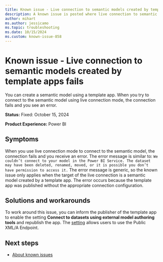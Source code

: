 ```yaml
---
title: Known issue - Live connection to semantic models created by template apps fails
description: A known issue is posted where live connection to semantic models created by template apps fails.
author: mihart
ms.author: jessicamo
ms.topic: troubleshooting  
ms.date: 10/15/2024
ms.custom: known-issue-858
---
```


# Known issue - Live connection to semantic models created by template apps fails

You can create a semantic model using a template app. When you try to connect to the semantic model using live connection mode, the connection fails and you see an error.

**Status:** Fixed: October 15, 2024

**Product Experience:** Power BI

## Symptoms

When you use live connection mode to connect to the semantic model, the connection fails and you receive an error. The error message is similar to: `We couldn’t connect to your model in the Power BI Service. The dataset may have been deleted, renamed, moved, or it is possible you don’t have permission to access it.` The error message is generic, so the known issue only applies when the target of the live connection is a semantic model created by a template app. The error occurs because the template app was published without the appropriate connection configuration.

## Solutions and workarounds

To work around this issue, you can inform the publisher of the template app to enable the setting **Connect to datasets using external model authoring tools** and republish the app. The [setting](/power-bi/connect-data/service-template-apps-create#define-the-properties-of-the-template-app) allows users to use the Public XML/A Endpoint.

## Next steps

- [About known issues](https://support.fabric.microsoft.com/known-issues)

